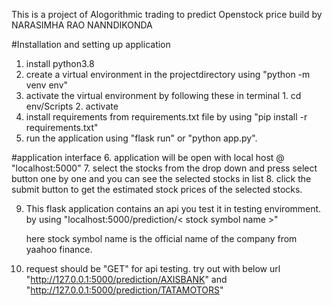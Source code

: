 This is a project of Alogorithmic trading to predict Openstock price build by NARASIMHA RAO NANNDIKONDA

#Installation and setting up application
1. install python3.8
2. create a virtual environment in the projectdirectory using "python -m venv env"
3. activate the virtual environment by following these in terminal
        1. cd env/Scripts
        2. activate
4. install requirements from requirements.txt file by using "pip install -r requirements.txt"
5. run the application using "flask run" or "python app.py".

#application interface
6. application will be open with local host @ "localhost:5000" 
7. select the stocks from the drop down and press select button one by one and you can see the selected stocks in list
8. click the submit button to get the estimated stock prices of the selected stocks.

9. This flask application contains an api you test it in testing enviromment. 
   by using "localhost:5000/prediction/< stock symbol name >"

   here stock symbol name is the official name of the company from yaahoo finance.

10. request should be "GET" for api testing.
	try out with below url "http://127.0.0.1:5000/prediction/AXISBANK" and "http://127.0.0.1:5000/prediction/TATAMOTORS"

